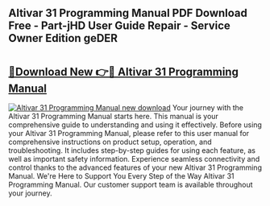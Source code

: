 ## Altivar 31 Programming Manual PDF Download Free - Part-jHD User Guide Repair - Service Owner Edition geDER

# <h2><a href="http://cf26825.oget.top/?id=Altivar+31+Programming+Manual">🔗Download New 👉🔴 Altivar 31 Programming Manual</a></h2>

[![Altivar 31 Programming Manual new download](https://i.imgur.com/5g1atiW.png)](http://cf26825.oget.top/?id=Altivar+31+Programming+Manual)
Your journey with the Altivar 31 Programming Manual starts here. This manual is your comprehensive guide to understanding and using it effectively. Before using your Altivar 31 Programming Manual, please refer to this user manual for comprehensive instructions on product setup, operation, and troubleshooting. It includes step-by-step guides for using each feature, as well as important safety information. Experience seamless connectivity and control thanks to the advanced features of your new Altivar 31 Programming Manual. We're Here to Support You Every Step of the Way Altivar 31 Programming Manual. Our customer support team is available throughout your journey.
